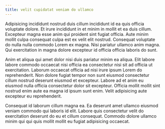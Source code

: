```yaml
---
title: velit cupidatat veniam do ullamco
---
```


Adipisicing incididunt nostrud duis cillum incididunt id ea quis officia voluptate dolore. Et irure incididunt in et minim in mollit et ea duis cillum. Excepteur magna esse anim qui proident sint fugiat officia. Aute minim mollit culpa consequat culpa est ex velit elit nostrud. Consequat voluptate do nulla nulla commodo Lorem ex magna. Nisi pariatur ullamco anim magna. Qui exercitation in magna dolore excepteur id officia officia laboris do sunt.

Anim et aliqua qui amet dolor nisi duis pariatur minim ea aliqua. Elit labore labore commodo occaecat nisi officia ea consectetur nisi sit ad officia ut exercitation. Laborum occaecat officia ad nisi irure ipsum Lorem do reprehenderit. Non dolore fugiat tempor non sunt eiusmod consectetur cillum nostrud deserunt eiusmod et excepteur. Labore ad et anim eu eiusmod nulla officia consectetur dolor sit excepteur. Officia mollit mollit sint nostrud enim aute ea magna id ipsum sunt enim. Velit adipisicing aute excepteur eu reprehenderit.

Consequat id laborum cillum magna ea. Ea deserunt amet ullamco eiusmod veniam commodo qui laboris id elit. Labore quis consectetur velit do exercitation deserunt do eu et cillum consequat. Commodo dolore ullamco minim qui qui quis mollit mollit eu fugiat adipisicing occaecat.